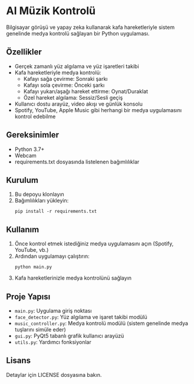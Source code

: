 # AI Müzik Kontrolü

Bilgisayar görüşü ve yapay zeka kullanarak kafa hareketleriyle sistem genelinde medya kontrolü sağlayan bir Python uygulaması.

## Özellikler

- Gerçek zamanlı yüz algılama ve yüz işaretleri takibi
- Kafa hareketleriyle medya kontrolü:
  - Kafayı sağa çevirme: Sonraki şarkı
  - Kafayı sola çevirme: Önceki şarkı
  - Kafayı yukarı/aşağı hareket ettirme: Oynat/Duraklat
  - Özel hareket algılama: Sessiz/Sesli geçiş
- Kullanıcı dostu arayüz, video akışı ve günlük konsolu
- Spotify, YouTube, Apple Music gibi herhangi bir medya uygulamasını kontrol edebilme

## Gereksinimler

- Python 3.7+
- Webcam
- requirements.txt dosyasında listelenen bağımlılıklar

## Kurulum

1. Bu depoyu klonlayın
2. Bağımlılıkları yükleyin:
   ```
   pip install -r requirements.txt
   ```

## Kullanım

1. Önce kontrol etmek istediğiniz medya uygulamasını açın (Spotify, YouTube, vb.)
2. Ardından uygulamayı çalıştırın:
   ```
   python main.py
   ```
3. Kafa hareketlerinizle medya kontrolünü sağlayın

## Proje Yapısı

- `main.py`: Uygulama giriş noktası
- `face_detector.py`: Yüz algılama ve işaret takibi modülü
- `music_controller.py`: Medya kontrolü modülü (sistem genelinde medya tuşlarını simüle eder)
- `gui.py`: PyQt5 tabanlı grafik kullanıcı arayüzü
- `utils.py`: Yardımcı fonksiyonlar

## Lisans

Detaylar için LICENSE dosyasına bakın. 

